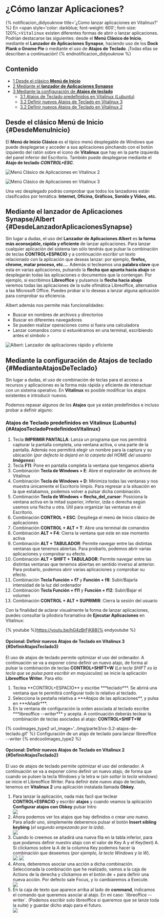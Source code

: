 # ¿Cómo lanzar Aplicaciones?

{% notificacion_didyouknow title='¿Como lanzar aplicaciones en Vitalinux?' %}
En <span style='color: darkblue; font-weight: 600'; font-size: 120%;><tt>Vitalinux</tt></span> existen diferentes formas de abrir o lanzar aplicaciones.  Podrían destacarse las siguientes: desde el <b>Menú Clásico de Inicio</b>, mediante el <b>Lanzador de Aplicaciones Synapse</b>, haciendo uso de los <b>Dock Plank o Gnome Pie</b> o mediante el uso de <b>Atajos de Teclado</b>.  ¡Todas ellas se describen a continuación!
{% endnotificacion_didyouknow %}

## Contenido

- [1 Desde el clásico **Menú de Inicio**](#DesdeMenuInicio)
- [2 Mediante el **lanzador de Aplicaciones Synapse**](#DesdeLanzadorAplicacionesSynapse)
- [3 Mediante la configuración de **Atajos de teclado**](#MedianteAtajosDeTeclado)
    - [3.1 Atajos de Teclado predefinidos en Vitalinux (*Lubuntu*)](#AtajosTecladoPredefinidosVitalinux)
    - [3.2 Definir nuevos Atajos de Teclado en Vitalinux 3](#DefinirAtajosTeclado3)
    - [3.2 Definir nuevos Atajos de Teclado en Vitalinux 2](#DefinirAtajosTeclado2)



## Desde el clásico **Menú de Inicio** {#DesdeMenuInicio}

El **Menú de Inicio Clásico**  es el típico menú desplegable de Windows que puede desplegarse y acceder a sus aplicaciones pinchando con el botón izquierdo del ratón sobre el icono de **Vitalinux** que hay en la parte izquierda del panel inferior del Escritorio.  También puede desplegarse mediante el **Atajo de teclado** ***CONTROL+ESC***.

![Menú Clásico de Aplicaciones en Vitalinux 2](../img/Lanzar-aplicaciones-menu-clasico.png)

![Menú Clásico de Aplicaciones en Vitalinux 3](../img/parte3/vx-3.2-menu_clasico_aplicaciones.gif)

Una vez desplegado podrás comprobar que todos los lanzadores están clasificados por temática: **Internet, Oficina, Gráficos, Sonido y Video, etc.**

## Mediante el **lanzador de Aplicaciones Synapse/Albert** {#DesdeLanzadorAplicacionesSynapse}

Sin lugar a dudas, el uso del **Lanzador de Aplicaciones Albert** es **la forma más aconsejable, rápida y eficiente** de lanzar aplicaciones. Para lanzar cualquier aplicación del sistema tan sólo tendrás que pulsar la combinación de teclas **CONTROL+ESPACIO** y a continuación escribir un texto relacionado con la aplicación que deseas lanzar: por ejemplo, **firefox, chrome, matar proceso, etc...**.  Además si tecleamos una **palabra clave** que esta en varias aplicaciones, pulsando la **flecha que apunta hacia abajo** se desplegarán todas las aplicaciones o documentos que la contengan.  Por ejemplo, si escribimos **Libreoffice** y pulsamos la **flecha hacia abajo** veremos todas las aplicaciones de la suite ofimática Libreoffice, alternativa a las Microsoft Office. Puedes probar si lo deseas a lanzar alguna aplicación para comprobar su eficiencia.

Albert además nos permite más funcionalidades:

* Buscar en nombres de archivos y directorios
* Buscar en diferentes navegadores
* Se pueden realizar operaciones como si fuera una calculadora
* Lanzar comandos como si estuviéramos en una terminal, escribiendo antes el símbolo >

![Albert: Lanzador de aplicaciones rápido y eficiente](../img/Lanzar-aplicaciones-albert.png)

## Mediante la configuración de **Atajos de teclado** {#MedianteAtajosDeTeclado}

Sin lugar a dudas, el uso de combinación de teclas para el acceso a recursos y aplicaciones es la forma más rápida y eficiente de interactuar con un sistema operativo.  En **Vitalinux** es posible modificar los atajos existentes e introducir nuevos.

Podemos repasar algunos de los **Atajos** que ya están predefinidos e incluso probar a definir alguno:

### Atajos de Teclado predefinidos en Vitalinux (*Lubuntu*) {#AtajosTecladoPredefinidosVitalinux}
1.  Tecla **IMPRIMIR PANTALLA**: Lanza un programa que nos permitirá capturar la pantalla completa, una ventana activa, o una parte de la pantalla.  Además nos permitirá elegir un nombre para la captura y su ubicación (*por defecto la dejará en la carpeta del HOME del usuario **Imágenes***)
1.  Tecla **F11**: Pone en pantalla completa la ventana que tengamos abierta
1.  Combinación **Tecla de Windows + E**: Abre el explorador de archivos de Vitalinux
1.  Combinación **Tecla de Windows + D**: Minimiza todas las ventanas y nos muestra únicamente el Escritorio limpio.  Para regresar a la situación en la que estabamos, podemos volver a pulsar dicha combinación.
1.  Combinación **Tecla de Windows + flecha_del_cursor**: Posiciona la ventana activa en la mitad superior, inferior, izda o derecha según usemos una flecha u otra. Útil para organizar las ventanas en el Escritorio.
1.  Combinación **CONTROL + ESC**: Despliega el menú de Inicio clásico de aplicaciones
1.  Combinación **CONTROL + ALT + T**: Abre una terminal de comandos
1.  Combinación **ALT + F4**: Cierra la ventana que este en ese momento activa
1.  Combinación **ALT + TABULADOR**: Permite navegar entre las distintas ventanas que tenemos abiertas.  Para probarlo, podemos abrir varias aplicaciones y comprobar su efecto.
1.  Combinación **ALT + SHIFT + TABULADOR**: Permite navegar entre las distintas ventanas que tenemos abiertas en sentido inverso al anterior.  Para probarlo, podemos abrir varias aplicaciones y comprobar su efecto.
1.  Combinación **Tecla Función + f7** y **Función + f8**: Subir/Bajarla intensidad de la luz del ordenador
1.  Combinación **Tecla Función + f11** y **Función + f12**: Subir/Bajar el volumen
1.  Combinación **CONTROL + ALT + SUPRIMIR**: Cierra la sesión del usuario


Con la finalidad de aclarar visualmente la forma de lanzar aplicaciones, puedes consultar la pílodora foramativa de **Ejecutar Aplicaciones** en Vitalinux:

{% youtube %}https://youtu.be/hG4zBrFjK88{% endyoutube %}

#### Opcional: Definir nuevos Atajos de Teclado en Vitalinux 3 {#DefinirAtajosTeclado3}

El uso de atajos de teclado permite optimizar el uso del ordenador. A continuación se va a exponer cómo definir un nuevo atajo, de forma al pulsar la combinación de teclas <b>CONTROL+SHIFT+W</b> (<i>La tecla SHIFT es la tecla que se pulsa para escribir en mayúsculas</i>) se inicie la aplicación <b>Libreoffice Writer</b>. Para ello:

<ol>
<li>
Teclea **CONTROL+ESPACIO** y escribe ***teclado***.  Se abrirá una ventana que te permitirá configurar todo lo relativo al teclado. 
</li>
<li>
Selecciona la pestaña relativa a ***Atajos de las aplicaciones**, y pulsa en ***Añadir***.
</li>
<li>
En la ventana de configuración la orden asociada al teclado escribe ***libreoffice --writer*** y acepta. A continuación deberás teclear la combinación de teclas asociadas al atajo: <b>CONTROL+SHIFT+W</b>
</li>
</ol>

{% coolimages_type2 url_image='../img/parte3/vx-3.2-atajos-de-teclado.gif' %}
Configuración de un atajo de teclado para lanzar libreoffice --writer
{% endcoolimages_type2 %}

#### Opcional: Definir nuevos Atajos de Teclado en Vitalinux 2 {#DefinirAtajosTeclado2}

El uso de atajos de teclado permite optimizar el uso del ordenador. A continuación se va a exponer cómo definir un nuevo atajo, de forma que cuando se pulsen la tecla Windows y la letra w (<i>sin soltar la tecla windows</i>) se inicie el Libreoffice Writer. Para definir éste nuevo atajo de teclado, tenemos en <b>Vitalinux 2</b> una aplicación instalada llamada <b>Obkey</b>. 

<ol>
<li> Para lanzar la aplicación, nada más facil que teclear <b>CONTROL+ESPACIO</b> y escribir <b>atajos</b> y cuando veamos la aplicación <b>Configurar atajos con Obkey</b> pulsar Intro</li>

<img src="../img/Atajo-1.png">

<li> Ahora podemos ver los atajos que hay definidos o crear uno nuevo. Para añadir uno, simplemente deberemos pulsar el botón <b>Insert sibling keybing</b> (<i>el segundo empezando por la izda</i>).</li>

<img src="../img/Atajo-2.png">

<li> Cuando lo creemos se añadirá una nueva fila en la tabla inferior, para que podamos definir nuestro atajo con el valor de Key A y el Key(text) A. Si clickamos sobre la A de la columna Key podemos hacer la combinación que deseemos (<i>por ejemplo, la tecla Windows y la W</i>).</li>

<img src="../img/Atajo-3.png">

<img src="../img/Atajo-6.png">

<li> Ahora, deberemos asociar una acción a dicha combinación. Seleccionada la combinación que he realizado, vamos a la caja de Actions de la derecha y clickamos en el botón de + para definir una nueva acción. Por defecto sale Focus, y lo cambiaremos a Execute.</li>


<img src="../img/Atajo-4.png">

<li>En la caja de texto que aparece arriba al lado de <b>command</b>, indicamos el comando que queremos asociar al atajo. En mi caso: `libreoffice --writer`. (Podemos escribir solo libreoffice si queremos que se lanze toda la suite) y guardar dicho atajo para el futuro.</li>

<img src="../img/Atajo-5.png">

</ol>
